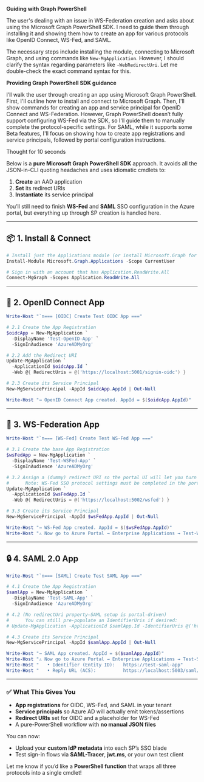 **Guiding with Graph PowerShell**

The user's dealing with an issue in WS-Federation creation and asks about using the Microsoft Graph PowerShell SDK. I need to guide them through installing it and showing them how to create an app for various protocols like OpenID Connect, WS-Fed, and SAML.

The necessary steps include installing the module, connecting to Microsoft Graph, and using commands like `New-MgApplication`. However, I should clarify the syntax regarding parameters like `-WebRedirectUri`. Let me double-check the exact command syntax for this.

**Providing Graph PowerShell SDK guidance**

I’ll walk the user through creating an app using Microsoft Graph PowerShell. First, I'll outline how to install and connect to Microsoft Graph. Then, I'll show commands for creating an app and service principal for OpenID Connect and WS-Federation. However, Graph PowerShell doesn’t fully support configuring WS-Fed via the SDK, so I'll guide them to manually complete the protocol-specific settings. For SAML, while it supports some Beta features, I'll focus on showing how to create app registrations and service principals, followed by portal configuration instructions.


Thought for 10 seconds


Below is a **pure Microsoft Graph PowerShell SDK** approach. It avoids all the JSON-in-CLI quoting headaches and uses idiomatic cmdlets to:

1. **Create** an AAD application
2. **Set** its redirect URIs
3. **Instantiate** its service principal

You’ll still need to finish **WS-Fed** and **SAML** SSO configuration in the Azure portal, but everything up through SP creation is handled here.

---

## 📦 1. Install & Connect

```powershell
# Install just the Applications module (or install Microsoft.Graph for everything)
Install-Module Microsoft.Graph.Applications -Scope CurrentUser

# Sign in with an account that has Application.ReadWrite.All
Connect-MgGraph -Scopes Application.ReadWrite.All
```

---

## 🔑 2. OpenID Connect App

```powershell
Write-Host "`n=== [OIDC] Create Test OIDC App ==="

# 2.1 Create the App Registration
$oidcApp = New-MgApplication `
  -DisplayName 'Test-OpenID-App' `
  -SignInAudience 'AzureADMyOrg'

# 2.2 Add the Redirect URI
Update-MgApplication `
  -ApplicationId $oidcApp.Id `
  -Web @{ RedirectUris = @('https://localhost:5001/signin-oidc') }

# 2.3 Create its Service Principal
New-MgServicePrincipal -AppId $oidcApp.AppId | Out-Null

Write-Host "→ OpenID Connect App created. AppId = $($oidcApp.AppId)"
```

---

## 🔗 3. WS-Federation App

```powershell
Write-Host "`n=== [WS-Fed] Create Test WS-Fed App ==="

# 3.1 Create the base App Registration
$wsFedApp = New-MgApplication `
  -DisplayName 'Test-WSFed-App' `
  -SignInAudience 'AzureADMyOrg'

# 3.2 Assign a (dummy) redirect URI so the portal UI will let you turn on WS-Fed
#      Note: WS-Fed SSO protocol settings must be completed in the portal.
Update-MgApplication `
  -ApplicationId $wsFedApp.Id `
  -Web @{ RedirectUris = @('https://localhost:5002/wsfed') }

# 3.3 Create its Service Principal
New-MgServicePrincipal -AppId $wsFedApp.AppId | Out-Null

Write-Host "→ WS-Fed App created. AppId = $($wsFedApp.AppId)"
Write-Host "⚠️ Now go to Azure Portal → Enterprise Applications → Test-WSFed-App → Single sign-on → WS-Federation to finish configuration."
```

---

## 🔒 4. SAML 2.0 App

```powershell
Write-Host "`n=== [SAML] Create Test SAML App ==="

# 4.1 Create the App Registration
$samlApp = New-MgApplication `
  -DisplayName 'Test-SAML-App' `
  -SignInAudience 'AzureADMyOrg'

# 4.2 (No redirectUri property—SAML setup is portal-driven)
#      You can still pre-populate an IdentifierUris if desired:
# Update-MgApplication -ApplicationId $samlApp.Id -IdentifierUris @('https://test-saml-app')

# 4.3 Create its Service Principal
New-MgServicePrincipal -AppId $samlApp.AppId | Out-Null

Write-Host "→ SAML App created. AppId = $($samlApp.AppId)"
Write-Host "⚠️ Now go to Azure Portal → Enterprise Applications → Test-SAML-App → Single sign-on → SAML to configure:"
Write-Host "   • Identifier (Entity ID):   https://test-saml-app"
Write-Host "   • Reply URL (ACS):          https://localhost:5003/saml/acs"
```

---

### ✅ What This Gives You

* **App registrations** for OIDC, WS-Fed, and SAML in your tenant
* **Service principals** so Azure AD will actually emit tokens/assertions
* **Redirect URIs** set for OIDC and a placeholder for WS-Fed
* A pure-PowerShell workflow with **no manual JSON files**

You can now:

* Upload your **custom IdP metadata** into each SP’s SSO blade
* Test sign-in flows via **SAML-Tracer**, **jwt.ms**, or your own test client

Let me know if you’d like a **PowerShell function** that wraps all three protocols into a single cmdlet!
